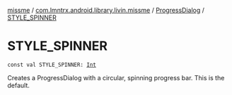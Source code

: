 [missme](../../index.md) / [com.lmntrx.android.library.livin.missme](../index.md) / [ProgressDialog](index.md) / [STYLE_SPINNER](./-s-t-y-l-e_-s-p-i-n-n-e-r.md)

# STYLE_SPINNER

`const val STYLE_SPINNER: `[`Int`](https://kotlinlang.org/api/latest/jvm/stdlib/kotlin/-int/index.html)

Creates a ProgressDialog with a circular, spinning progress
bar. This is the default.

